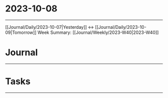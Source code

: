 # 2023-10-08
---
[[Journal/Daily/2023-10-07|Yesterday]] <-> [[Journal/Daily/2023-10-09|Tomorrow]]
Week Summary: [[Journal/Weekly/2023-W40|2023-W40]]

# Journal
---



# Tasks
---
